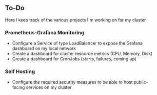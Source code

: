 ## To-Do

Here I keep track of the various projects I'm working on for my cluster

### Prometheus-Grafana Monitoring
- Configure a Service of type LoadBalancer to expose the Grafana dashboard on my local network
- Create a dashboard for cluster resource metrics (CPU, Memory, Disk)
- Create a dashboard for CronJobs (starts, failures, coming up)

### Self Hosting
- Configure the required security measures to be able to host public-facing services on my cluster